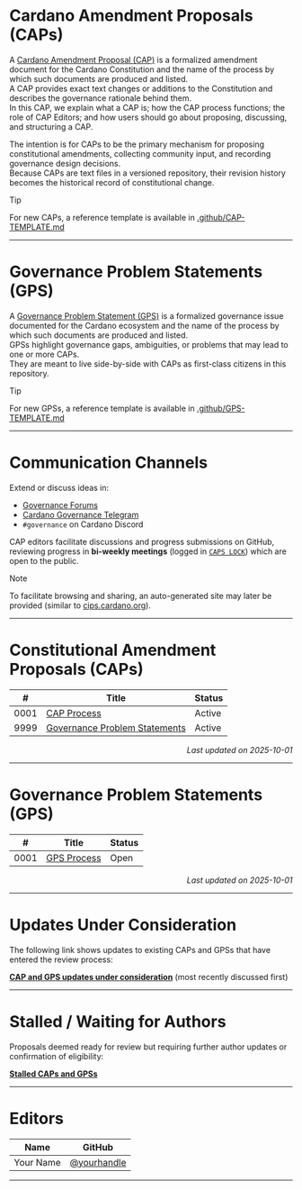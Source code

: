# Cardano Amendment Proposals (CAPs)

A [Cardano Amendment Proposal (CAP)](./CAP-0001) is a formalized amendment document for the Cardano Constitution and the name of the process by which such documents are produced and listed.  
A CAP provides exact text changes or additions to the Constitution and describes the governance rationale behind them.  
In this CAP, we explain what a CAP is; how the CAP process functions; the role of CAP Editors; and how users should go about proposing, discussing, and structuring a CAP.

The intention is for CAPs to be the primary mechanism for proposing constitutional amendments, collecting community input, and recording governance design decisions.  
Because CAPs are text files in a versioned repository, their revision history becomes the historical record of constitutional change.

> [!TIP]  
> For new CAPs, a reference template is available in [.github/CAP-TEMPLATE.md](.github/CAP-TEMPLATE.md)

---

# Governance Problem Statements (GPS)

A [Governance Problem Statement (GPS)](./CAP-9999) is a formalized governance issue documented for the Cardano ecosystem and the name of the process by which such documents are produced and listed.  
GPSs highlight governance gaps, ambiguities, or problems that may lead to one or more CAPs.  
They are meant to live side-by-side with CAPs as first-class citizens in this repository.

> [!TIP]  
> For new GPSs, a reference template is available in [.github/GPS-TEMPLATE.md](.github/GPS-TEMPLATE.md)


---

# Communication Channels

Extend or discuss ideas in:  
- [Governance Forums](https://forum.cardano.org)  
- [Cardano Governance Telegram](https://t.me/CardanoGovernanceOfficial)  
- `#governance` on Cardano Discord  

CAP editors facilitate discussions and progress submissions on GitHub, reviewing progress in **bi-weekly meetings** (logged in [`CAPS LOCK`](./CAPS%20LOCK)) which are open to the public.  

> [!NOTE]  
> To facilitate browsing and sharing, an auto-generated site may later be provided (similar to [cips.cardano.org](https://cips.cardano.org/)).

---

# Constitutional Amendment Proposals (CAPs)

| #     | Title | Status |
|-------|----------------------------|----------|
| 0001  | [CAP Process](./CAP-0001)  | Active |
| 9999  | [Governance Problem Statements](./CAP-9999) | Active |

<p align="right"><i>Last updated on 2025-10-01</i></p>

---

# Governance Problem Statements (GPS)

| #     | Title | Status |
|-------|-----------------------------|----------|
| 0001  | [GPS Process](./GPS-0001)   | Open |

<p align="right"><i>Last updated on 2025-10-01</i></p>

---

# Updates Under Consideration

The following link shows updates to existing CAPs and GPSs that have entered the review process:  

**[CAP and GPS updates under consideration](https://github.com/Thomas-nada/CAP/pulls?q=is%3Apr+is%3Aopen+label%3AUpdate+sort%3Aupdated-desc)** (most recently discussed first)

---

# Stalled / Waiting for Authors

Proposals deemed ready for review but requiring further author updates or confirmation of eligibility:  

[**Stalled CAPs and GPSs**](https://github.com/Thomas-nada/CAP/pulls?q=is%3Apr+is%3Aopen+draft%3Afalse+in%3Atitle+label%3A%22State%3A+Waiting+for+Author%22%2C%22State%3A+Likely+Abandoned%22%2C%22State%3A+Likely+Deprecated%22+-label%3AUpdate%2CCorrection%2CTranslation+sort%3Aupdated-asc)  

---

# Editors

| Name | GitHub |
|------|---------|
| Your Name | [@yourhandle](https://github.com/yourhandle) |

---
